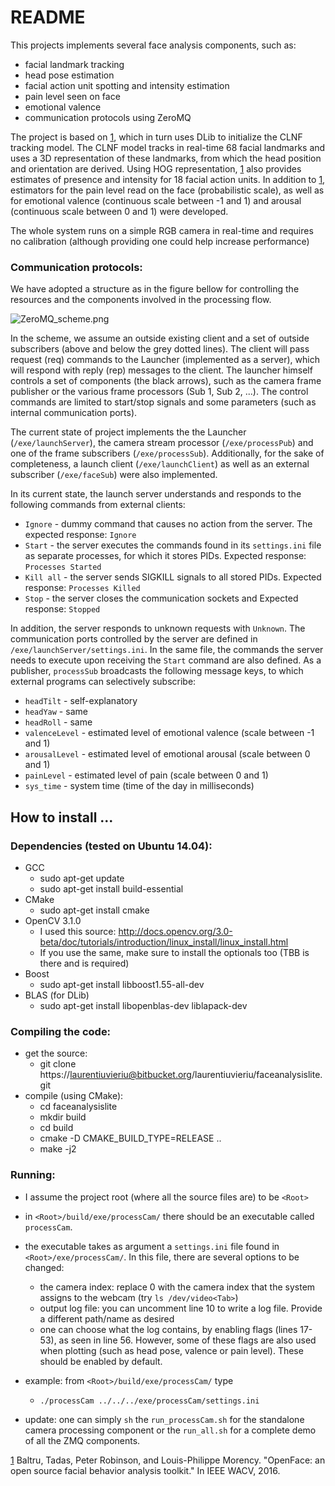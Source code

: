 # README #

This projects implements several face analysis components, such as:

- facial landmark tracking
- head pose estimation
- facial action unit spotting and intensity estimation
- pain level seen on face
- emotional valence
- communication protocols using ZeroMQ

The project is based on [1], which in turn uses DLib to initialize the CLNF tracking model. The CLNF model tracks in real-time 68 facial landmarks and uses a 3D representation of these landmarks, from which the head position and orientation are derived. Using HOG representation, [1] also provides estimates of presence and intensity for 18 facial action units. In addition to [1], estimators for the pain level read on the face (probabilistic scale), as well as for emotional valence (continuous scale between -1 and 1) and arousal (continuous scale between 0 and 1) were developed.

The whole system runs on a simple RGB camera in real-time and requires no calibration (although providing one could help increase performance)

### Communication protocols: ###

We have adopted a structure as in the figure bellow for controlling the resources and the components involved in the processing flow.

[1]: https://bitbucket.org/repo/pEL7GK/images/1673340860-ZeroMQ_scheme.png "Optional title attribute"
![ZeroMQ_scheme.png][1]

In the scheme, we assume an outside existing client and a set of outside subscribers (above and below the grey dotted lines). The client will pass request (req) commands to the Launcher (implemented as a server), which will respond with reply (rep) messages to the client. The launcher himself controls a set of components (the black arrows), such as the camera frame publisher or the various frame processors (Sub 1, Sub 2, ...). The control commands are limited to start/stop signals and some parameters (such as internal communication ports).

The current state of project implements the the Launcher (``/exe/launchServer``), the camera stream processor (``/exe/processPub``) and one of the frame subscribers (``/exe/processSub``). Additionally, for the sake of completeness, a launch client (``/exe/launchClient``) as well as an external subscriber (``/exe/faceSub``) were also implemented. 

In its current state, the launch server understands and responds to the following commands from external clients:

* ``Ignore`` - dummy command that causes no action from the server. The expected response: ``Ignore``
* ``Start`` - the server executes the commands found in its ``settings.ini`` file as separate processes, for which it stores PIDs. Expected response: ``Processes Started``
* ``Kill all`` - the server sends SIGKILL signals to all stored PIDs. Expected response: ``Processes Killed`` 
* ``Stop`` - the server closes the communication sockets and  Expected response: ``Stopped``

In addition, the server responds to unknown requests with ``Unknown``. The communication ports controlled by the server are defined in ``/exe/launchServer/settings.ini``. In the same file, the commands the server needs to execute upon receiving the ``Start`` command are also defined.
As a publisher, ``processSub`` broadcasts the following message keys, to which external programs can selectively subscribe:

* ``headTilt`` - self-explanatory
* ``headYaw`` - same
* ``headRoll`` - same
* ``valenceLevel`` - estimated level of emotional valence (scale between -1 and 1)
* ``arousalLevel`` - estimated level of emotional arousal (scale between 0 and 1)
* ``painLevel`` - estimated level of pain (scale between 0 and 1)
* ``sys_time`` - system time (time of the day in milliseconds)

## How to install ... ##

### Dependencies (tested on Ubuntu 14.04): ###

* GCC
	* sudo apt-get update
	* sudo apt-get install build-essential
* CMake
	* sudo apt-get install cmake
* OpenCV 3.1.0
	* I used this source: http://docs.opencv.org/3.0-beta/doc/tutorials/introduction/linux_install/linux_install.html
	* If you use the same, make sure to install the optionals too (TBB is there and is required)
* Boost
	* sudo apt-get install libboost1.55-all-dev
* BLAS (for DLib)
	* sudo apt-get install libopenblas-dev liblapack-dev

### Compiling the code: ###

* get the source:
	* git clone https://laurentiuvieriu@bitbucket.org/laurentiuvieriu/faceanalysislite.git
* compile (using CMake):
	* cd faceanalysislite
	* mkdir build
	* cd build
	* cmake -D CMAKE_BUILD_TYPE=RELEASE ..
	* make -j2

### Running: ###

* I assume the project root (where all the source files are) to be ``<Root>``
* in ``<Root>/build/exe/processCam/`` there should be an executable called ``processCam``.
* the executable takes as argument a ``settings.ini`` file found in ``<Root>/exe/processCam/``. In this file, there are several options to be changed:
	* the camera index: replace 0 with the camera index that the system assigns to the webcam (try ``ls /dev/video<Tab>``)
	* output log file: you can uncomment line 10 to write a log file. Provide a different path/name as desired
	* one can choose what the log contains, by enabling flags (lines 17-53), as seen in line 56. However, some of these flags are also used when plotting (such as head pose, valence or pain level). These should be enabled by default.

* example: from ``<Root>/build/exe/processCam/`` type
	* ``./processCam ../../../exe/processCam/settings.ini``

* update: one can simply ``sh`` the ``run_processCam.sh`` for the standalone camera processing component or the ``run_all.sh`` for a complete demo of all the ZMQ components.


[1] Baltru, Tadas, Peter Robinson, and Louis-Philippe Morency. "OpenFace: an open source facial behavior analysis toolkit." In IEEE  WACV, 2016.
